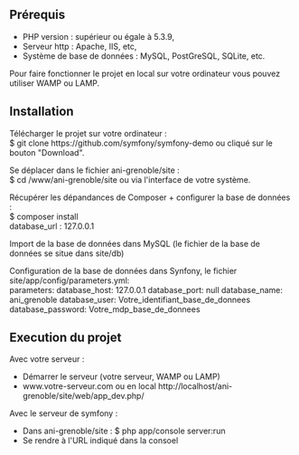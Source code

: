 <h2>Prérequis</h2>
<ul>
<li>PHP version : supérieur ou égale à 5.3.9,</li>
<li>Serveur http : Apache, IIS, etc,</li>
<li>Système de base de données : MySQL, PostGreSQL, SQLite, etc.</li>
</ul>

Pour faire fonctionner le projet en local sur votre ordinateur vous pouvez utiliser WAMP ou LAMP.

<h2>Installation</h2>
Télécharger le projet sur votre ordinateur :</br>
$ git clone https://github.com/symfony/symfony-demo ou cliqué sur le bouton "Download".

Se déplacer dans le fichier ani-grenoble/site :</br>
$ cd /www/ani-grenoble/site ou via l'interface de votre système.

Récupérer les dépandances de Composer + configurer la base de données :</br>
$ composer install</br>
database_url : 127.0.0.1</br>

Import de la base de données dans MySQL (le fichier de la base de données se situe dans site/db)

Configuration de la base de données dans Synfony, le fichier site/app/config/parameters.yml:</br>
parameters:
    database_host: 127.0.0.1
    database_port: null
    database_name: ani_grenoble
    database_user: Votre_identifiant_base_de_donnees
    database_password: Votre_mdp_base_de_donnees
    
<h2>Execution du projet</h2>
Avec votre serveur : </br>
<ul>
<li>Démarrer le serveur (votre serveur, WAMP ou LAMP)</li>
<li>www.votre-serveur.com ou en local http://localhost/ani-grenoble/site/web/app_dev.php/ </li>
</ul>

Avec le serveur de symfony : </br>
<ul>
<li>Dans ani-grenoble/site : $ php app/console server:run</li>
<li>Se rendre à l'URL indiqué dans la consoel</li>
</ul>


